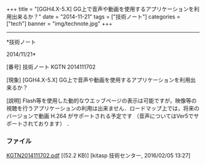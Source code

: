 ﻿+++
title = "[GGH4.X-5.X] GG上で音声や動画を使用するアプリケーションを利用出来るか？"
date = "2014-11-21"
tags = ["技術ノート"]
categories = ["tech"]
banner = "img/technote.jpg"
+++

-----------------------------------------------------------------------------------------------------------------------------

*技術ノート

2014/11/21*


[番号]
技術ノート KGTN 2014111702

[現象]
[GGH4.X-5.X]
GG上で音声や動画を使用するアプリケーションを利用出来るか？

[説明]
Flash等を使用した動的なウエッブページの表示は可能ですが，映像等の視聴を行うアプリケーションの利用は出来ません．ロードマップ上では，将来のバージョンで動画
H.264 がサポートされる予定です
（音声についてはVer5でサポートされております） ．


### ファイル

 
 


[KGTN2014111702.pdf](http://techreport.kitasp.net/attachments/download/2426/KGTN2014111702.pdf)
 [(52.2 KB)] [kitasp 技術センター, 2016/02/05
13:27]


 


 

